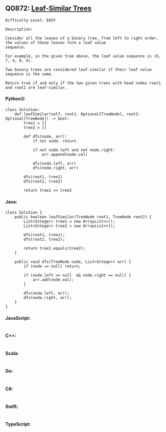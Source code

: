 ## Q0872: [Leaf-Similar Trees](https://leetcode.com/problems/leaf-similar-trees/)

```
Difficulty Level: EASY
```

```
Description:

Consider all the leaves of a binary tree, from left to right order, the values of those leaves form a leaf value
sequence.

For example, in the given tree above, the leaf value sequence is (6, 7, 4, 9, 8).

Two binary trees are considered leaf-similar if their leaf value sequence is the same.

Return true if and only if the two given trees with head nodes root1 and root2 are leaf-similar.
```

#### Python3:

```
class Solution:
    def leafSimilar(self, root1: Optional[TreeNode], root2: Optional[TreeNode]) -> bool:
        tree1 = []
        tree2 = []

        def dfs(node, arr):
            if not node: return

            if not node.left and not node.right:
                arr.append(node.val)

            dfs(node.left, arr)
            dfs(node.right, arr)

        dfs(root1, tree1)
        dfs(root2, tree2)
        
        return tree1 == tree2
```

#### Java:

```
class Solution {
    public boolean leafSimilar(TreeNode root1, TreeNode root2) {
        List<Integer> tree1 = new ArrayList<>();
        List<Integer> tree2 = new ArrayList<>();

        dfs(root1, tree1);
        dfs(root2, tree2);

        return tree1.equals(tree2);
    }

    public void dfs(TreeNode node, List<Integer> arr) {
        if (node == null) return;

        if (node.left == null  && node.right == null) {
            arr.add(node.val);
        }

        dfs(node.left, arr);
        dfs(node.right, arr);
    }
}
```

#### JavaScript:

```

```

#### C++:

```

```

#### Scala:

```

```

#### Go:

```

```

#### C#:

```

```

#### Swift:

```

```

#### TypeScript:

```

```
